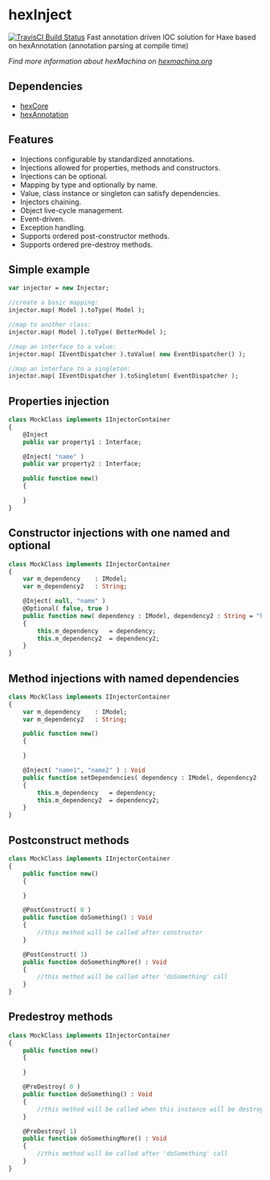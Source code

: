 # hexInject

[![TravisCI Build Status](https://travis-ci.org/DoclerLabs/hexInject.svg?branch=master)](https://travis-ci.org/DoclerLabs/hexInject)
Fast annotation driven IOC solution for Haxe based on hexAnnotation (annotation parsing at compile time)

*Find more information about hexMachina on [hexmachina.org](http://hexmachina.org/)*

## Dependencies

* [hexCore](https://github.com/DoclerLabs/hexCore)
* [hexAnnotation](https://github.com/DoclerLabs/hexAnnotation)


## Features

- Injections configurable by standardized annotations.
- Injections allowed for properties, methods and constructors.
- Injections can be optional.
- Mapping by type and optionally by name.
- Value, class instance or singleton can satisfy dependencies.
- Injectors chaining.
- Object live-cycle management.
- Event-driven.
- Exception handling.
- Supports ordered post-constructor methods.
- Supports ordered pre-destroy methods.


## Simple example
```haxe
var injector = new Injector;

//create a basic mapping:
injector.map( Model ).toType( Model );

//map to another class:
injector.map( Model ).toType( BetterModel );

//map an interface to a value:
injector.map( IEventDispatcher ).toValue( new EventDispatcher() );

//map an interface to a singleton:
injector.map( IEventDispatcher ).toSingleton( EventDispatcher );
```


## Properties injection
```haxe
class MockClass implements IInjectorContainer
{
	@Inject
	public var property1 : Interface;

	@Inject( "name" )
	public var property2 : Interface;

	public function new()
	{

	}
}
```


## Constructor injections with one named and optional
```haxe
class MockClass implements IInjectorContainer
{
	var m_dependency 	: IModel;
	var m_dependency2 	: String;

	@Inject( null, "name" )
	@Optional( false, true )
	public function new( dependency : IModel, dependency2 : String = "hello world" )
	{
		this.m_dependency 	= dependency;
		this.m_dependency2 	= dependency2;
	}
}
```


## Method injections with named dependencies
```haxe
class MockClass implements IInjectorContainer
{
	var m_dependency 	: IModel;
	var m_dependency2 	: String;

	public function new()
	{

	}

	@Inject( "name1", "name2" ) : Void
	public function setDependencies( dependency : IModel, dependency2 : String )
	{
		this.m_dependency 	= dependency;
		this.m_dependency2 	= dependency2;
	}
}
```


## Postconstruct methods
```haxe
class MockClass implements IInjectorContainer
{
	public function new()
	{

	}

	@PostConstruct( 0 )
	public function doSomething() : Void
	{
		//this method will be called after constructor
	}

	@PostConstruct( 1)
    public function doSomethingMore() : Void
    {
        //this method will be called after 'doSomething' call
    }
}
```


## Predestroy methods
```haxe
class MockClass implements IInjectorContainer
{
	public function new()
	{

	}

	@PreDestroy( 0 )
	public function doSomething() : Void
	{
		//this method will be called when this instance will be destroyed
	}

	@PreDestroy( 1)
    public function doSomethingMore() : Void
    {
        //this method will be called after 'doSomething' call
    }
}
```
